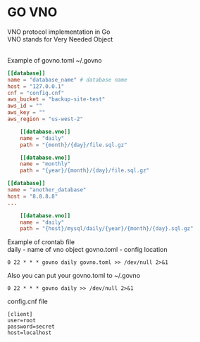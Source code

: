# GO VNO
VNO protocol implementation in Go<br>
VNO stands for Very Needed Object<br><br>

Example of govno.toml ~/.govno
```toml
[[database]]
name = "database_name" # database name
host = "127.0.0.1"
cnf = "config.cnf"
aws_bucket = "backup-site-test"
aws_id = ""
aws_key = ""
aws_region = "us-west-2"

    [[database.vno]]
    name = "daily"
    path = "{month}/{day}/file.sql.gz"

    [[database.vno]]
    name = "monthly"
    path = "{year}/{month}/{day}/file.sql.gz"

[[database]]
name = "another_database"
host = "8.8.8.8"
...

    [[database.vno]]
    name = "daily"
    path = "{host}/mysql/daily/{year}/{month}/{day}.sql.gz"

```

Example of crontab file<br>
daily - name of vno object
govno.toml - config location
```
0 22 * * * govno daily govno.toml >> /dev/null 2>&1
```

Also you can put your govno.toml to ~/.govno
```
0 22 * * * govno daily >> /dev/null 2>&1
```

config.cnf file
```
[client]
user=root
password=secret
host=localhost
```
